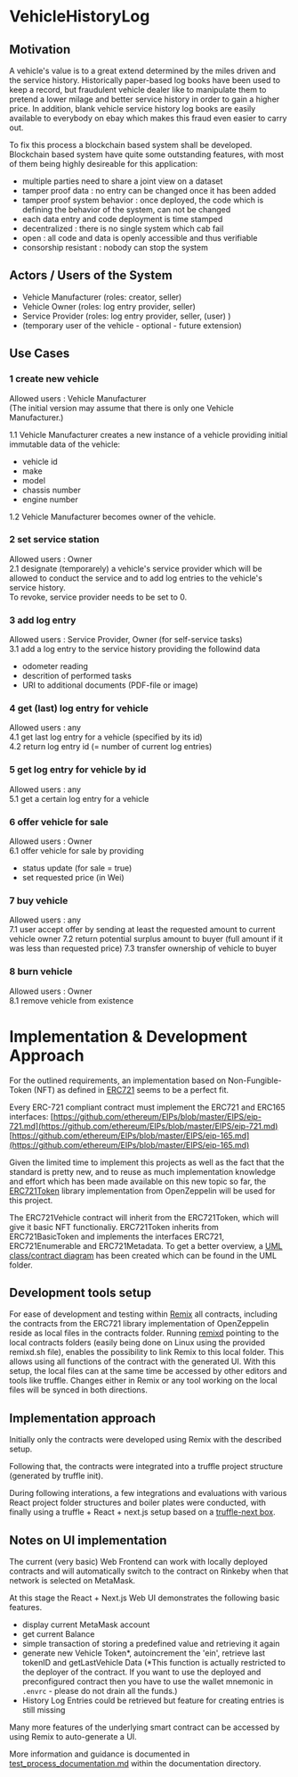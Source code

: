 # VehicleHistoryLog

## Motivation
A vehicle's value is to a great extend determined by the miles driven and the service history. Historically paper-based log books have been used to keep a record, but fraudulent vehicle dealer like to manipulate them to pretend a lower milage and better service history in order to gain a higher price. In addition, blank vehicle service history log books are easily available to everybody on ebay which makes this fraud even easier to carry out.

To fix this process a blockchain based system shall be developed.
Blockchain based system have quite some outstanding features, with most of them being highly desireable for this application:

* multiple parties need to share a joint view on a dataset
* tamper proof data : no entry can be changed once it has been added
* tamper proof system behavior : once deployed, the code which is defining the behavior of the system, can not be changed
* each data entry and code deployment is time stamped
* decentralized : there is no single system which cab fail
* open : all code and data is openly accessible and thus verifiable
* consorship resistant : nobody can stop the system

## Actors / Users of the System
* Vehicle Manufacturer (roles: creator, seller)
* Vehicle Owner (roles: log entry provider, seller)
* Service Provider (roles: log entry provider, seller, (user) )
* (temporary user of the vehicle - optional - future extension)

## Use Cases

### 1 create new vehicle
Allowed users : Vehicle Manufacturer  
(The initial version may assume that there is only one Vehicle Manufacturer.)

1.1 Vehicle Manufacturer creates a new instance of a vehicle providing initial immutable data of the vehicle:
* vehicle id
* make
* model
* chassis number
* engine number

1.2 Vehicle Manufacturer becomes owner of the vehicle.

### 2 set service station
Allowed users : Owner  
2.1 designate (temporarely) a vehicle's service provider which will be allowed to conduct the service and to add log entries to the vehicle's service history.  
To revoke, service provider needs to be set to 0.

### 3 add log entry
Allowed users : Service Provider, Owner (for self-service tasks)  
3.1 add a log entry to the service history providing the followind data  
* odometer reading
* descrition of performed tasks
* URI to additional documents (PDF-file or image)

### 4 get (last) log entry for vehicle
Allowed users : any  
4.1 get last log entry for a vehicle (specified by its id)  
4.2 return log entry id (= number of current log entries)

### 5 get log entry for vehicle by id
Allowed users : any  
5.1 get a certain log entry for a vehicle

### 6 offer vehicle for sale
Allowed users : Owner  
6.1 offer vehicle for sale by providing
* status update (for sale = true)
* set requested price (in Wei)

### 7 buy vehicle
Allowed users : any  
7.1 user accept offer by sending at least the requested amount to current vehicle owner
7.2 return potential surplus amount to buyer (full amount if it was less than requested price)
7.3 transfer ownership of vehicle to buyer

### 8 burn vehicle
Allowed users : Owner  
8.1 remove vehicle from existence


# Implementation & Development Approach

For the outlined requirements, an implementation based on Non-Fungible-Token (NFT) as defined in [ERC721](https://github.com/ethereum/EIPs/blob/master/EIPS/eip-721.md) seems to be a perfect fit.

Every ERC-721 compliant contract must implement the ERC721 and ERC165 interfaces:
[https://github.com/ethereum/EIPs/blob/master/EIPS/eip-721.md](https://github.com/ethereum/EIPs/blob/master/EIPS/eip-721.md)  
[https://github.com/ethereum/EIPs/blob/master/EIPS/eip-165.md](https://github.com/ethereum/EIPs/blob/master/EIPS/eip-165.md)

Given the limited time to implement this projects as well as the fact that the standard is pretty new, and to reuse as much implementation knowledge and effort which has been made available on this new topic so far, the [ERC721Token](https://github.com/OpenZeppelin/zeppelin-solidity/blob/master/contracts/token/ERC721/ERC721Token.sol) library implementation from OpenZeppelin will be used for this project.

The ERC721Vehicle contract will inherit from the ERC721Token, which will give it basic NFT functionaliy. ERC721Token inherits from ERC721BasicToken and implements the interfaces ERC721, ERC721Enumerable and ERC721Metadata. To get a better overview, a [UML class/contract diagram](./UML/UML%20ERC721%20Vehicle.svg) has been created which can be found in the UML folder.


## Development tools setup

For ease of development and testing within [Remix](https://remix.ethereum.org/) all contracts, including the contracts from the ERC721 library implementation of OpenZeppelin reside as local files in the contracts folder. Running [remixd](https://github.com/ethereum/remixd) pointing to the local contracts folders (easily being done on Linux using the provided remixd.sh file), enables the possibility to link Remix to this local folder. This allows using all functions of the contract with the generated UI. 
With this setup, the local files can at the same time be accessed by other editors and tools like truffle. Changes either in Remix or any tool working on the local files will be synced in both directions.


## Implementation approach

Initially only the contracts were developed using Remix with the described setup.

Following that, the contracts were integrated into a truffle project structure (generated by truffle init).

During following interations, a few integrations and evaluations with various React project folder structures and boiler plates were conducted, with finally using a truffle + React + next.js setup based on a [truffle-next box](https://truffleframework.com/boxes/truffle-next).

## Notes on UI implementation

The current (very basic) Web Frontend can work with locally deployed contracts and will automatically switch to the contract on Rinkeby when that network is selected on MetaMask.

At this stage the React + Next.js Web UI demonstrates the following basic features.

- display current MetaMask account
- get current Balance
- simple transaction of storing a predefined value and retrieving it again
- generate new Vehicle Token*, autoincrement the 'ein', retrieve last tokenID and getLastVehicle Data (*This function is actually restricted to the deployer of the contract. If you want to use the deployed and preconfigured contract then you have to use the wallet mnemonic in `.envrc` - please do not drain all the funds.)
- History Log Entries could be retrieved but feature for creating entries is still missing

Many more features of the underlying smart contract can be accessed by using Remix to auto-generate a UI.

More information and guidance is documented in [test_process_documentation.md](documentation/test_process_documentation.md) within the documentation directory.

